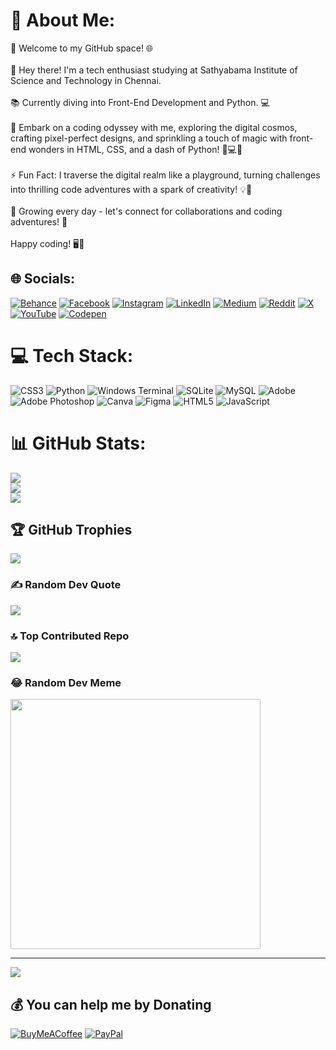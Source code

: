 # 💫 About Me:
🚀 Welcome to my GitHub space! 🌐<br><br>👋 Hey there! I'm a tech enthusiast studying at Sathyabama Institute of Science and Technology in Chennai. <br><br>📚 Currently diving into Front-End Development and Python. 💻<br><br>🔭 Embark on a coding odyssey with me, exploring the digital cosmos, crafting pixel-perfect designs, and sprinkling a touch of magic with front-end wonders in HTML, CSS, and a dash of Python! 🌌💻✨<br><br>⚡ Fun Fact: I traverse the digital realm like a playground, turning challenges into thrilling code adventures with a spark of creativity! 💡🚀
<br><br>🌱 Growing every day - let's connect for collaborations and coding adventures! 🚧<br><br>Happy coding! 🖥️💙


## 🌐 Socials:
[![Behance](https://img.shields.io/badge/Behance-1769ff?logo=behance&logoColor=white)](https://behance.net/lgrock007) [![Facebook](https://img.shields.io/badge/Facebook-%231877F2.svg?logo=Facebook&logoColor=white)](https://facebook.com/lgrock007) [![Instagram](https://img.shields.io/badge/Instagram-%23E4405F.svg?logo=Instagram&logoColor=white)](https://instagram.com/lgrock007) [![LinkedIn](https://img.shields.io/badge/LinkedIn-%230077B5.svg?logo=linkedin&logoColor=white)](https://linkedin.com/in/lgrock007) [![Medium](https://img.shields.io/badge/Medium-12100E?logo=medium&logoColor=white)](https://medium.com/@lgrock007) [![Reddit](https://img.shields.io/badge/Reddit-%23FF4500.svg?logo=Reddit&logoColor=white)](https://reddit.com/user/lgrock007) [![X](https://img.shields.io/badge/X-black.svg?logo=X&logoColor=white)](https://x.com/lgrock007) [![YouTube](https://img.shields.io/badge/YouTube-%23FF0000.svg?logo=YouTube&logoColor=white)](https://youtube.com/@lgrock007) [![Codepen](https://img.shields.io/badge/Codepen-000000?style=for-the-badge&logo=codepen&logoColor=white)](https://codepen.io/lgrock007) 

# 💻 Tech Stack:
![CSS3](https://img.shields.io/badge/css3-%231572B6.svg?style=for-the-badge&logo=css3&logoColor=white) ![Python](https://img.shields.io/badge/python-3670A0?style=for-the-badge&logo=python&logoColor=ffdd54) ![Windows Terminal](https://img.shields.io/badge/Windows%20Terminal-%234D4D4D.svg?style=for-the-badge&logo=windows-terminal&logoColor=white) ![SQLite](https://img.shields.io/badge/sqlite-%2307405e.svg?style=for-the-badge&logo=sqlite&logoColor=white) ![MySQL](https://img.shields.io/badge/mysql-%2300000f.svg?style=for-the-badge&logo=mysql&logoColor=white) ![Adobe](https://img.shields.io/badge/adobe-%23FF0000.svg?style=for-the-badge&logo=adobe&logoColor=white) ![Adobe Photoshop](https://img.shields.io/badge/adobe%20photoshop-%2331A8FF.svg?style=for-the-badge&logo=adobe%20photoshop&logoColor=white) ![Canva](https://img.shields.io/badge/Canva-%2300C4CC.svg?style=for-the-badge&logo=Canva&logoColor=white) ![Figma](https://img.shields.io/badge/figma-%23F24E1E.svg?style=for-the-badge&logo=figma&logoColor=white) ![HTML5](https://img.shields.io/badge/html5-%23E34F26.svg?style=for-the-badge&logo=html5&logoColor=white) ![JavaScript](https://img.shields.io/badge/javascript-%23323330.svg?style=for-the-badge&logo=javascript&logoColor=%23F7DF1E)
# 📊 GitHub Stats:
![](https://github-readme-stats.vercel.app/api?username=lgrock007&theme=dark&hide_border=false&include_all_commits=true&count_private=true)<br/>
![](https://github-readme-streak-stats.herokuapp.com/?user=lgrock007&theme=dark&hide_border=false)<br/>
![](https://github-readme-stats.vercel.app/api/top-langs/?username=lgrock007&theme=dark&hide_border=false&include_all_commits=true&count_private=true&layout=compact)

## 🏆 GitHub Trophies
![](https://github-profile-trophy.vercel.app/?username=lgrock007&theme=radical&no-frame=true&no-bg=true&margin-w=4)

### ✍️ Random Dev Quote
![](https://quotes-github-readme.vercel.app/api?type=horizontal&theme=dark)

### 🔝 Top Contributed Repo
![](https://github-contributor-stats.vercel.app/api?username=lgrock007&limit=5&theme=dark&combine_all_yearly_contributions=true)

### 😂 Random Dev Meme
<img src='https://randommeme-five.vercel.app/' style="height: 400px;"/>

---
[![](https://visitcount.itsvg.in/api?id=lgrock007&icon=0&color=0)](https://visitcount.itsvg.in)

  ## 💰 You can help me by Donating
  [![BuyMeACoffee](https://img.shields.io/badge/Buy%20Me%20a%20Coffee-ffdd00?style=for-the-badge&logo=buy-me-a-coffee&logoColor=black)](https://buymeacoffee.com/lgrock007) [![PayPal](https://img.shields.io/badge/PayPal-00457C?style=for-the-badge&logo=paypal&logoColor=white)](https://paypal.me/lgrock007) 

  
<!-- Proudly created with GPRM ( https://gprm.itsvg.in ) -->
